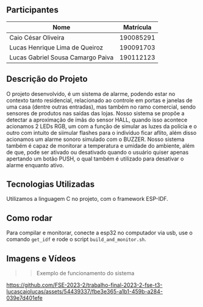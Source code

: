 ## Participantes

| Nome | Matrícula |
| ---- | --------- |
|Caio César Oliveira|190085291|
|Lucas Henrique Lima de Queiroz|190091703|
|Lucas Gabriel Sousa Camargo Paiva|190112123|

## Descrição do Projeto

O projeto desenvolvido, é um sistema de alarme, podendo estar no contexto tanto residencial, relacionado ao controle em portas e janelas de uma casa (dentre outras entradas), mas também no ramo comercial, sendo sensores de produtos nas saídas das lojas.
Nosso sistema se propõe a detectar a aproximação de ímãs do sensor HALL, quando isso acontece acionamos 2 LEDs RGB, um com a função de simular as luzes da polícia e o outro com intuito de siimular flashes para o indivíduo ficar aflito, além disso acionamos um alarme sonoro simulado com o BUZZER. Nosso sistema também é capaz de monitorar a temperatura e umidade do ambiente, além de que, pode ser ativado ou desativado quando o usuário quiser apenas apertando um botão PUSH, o qual também é utilizado para desativar o alarme enquanto ativo.

## Tecnologias Utilizadas

Utilizamos a linguagem C no projeto, com o framework ESP-IDF.

## Como rodar

Para compilar e monitorar, conecte a esp32 no computador via usb, use o comando `get_idf` e rode o script `build_and_monitor.sh`.

## Imagens e Vídeos

>> Exemplo de funcionamento do sistema

https://github.com/FSE-2023-2/trabalho-final-2023-2-fse-t3-lucascaiolucas/assets/54439337/fbe3e365-a1b1-459b-a284-039e7d401efe
